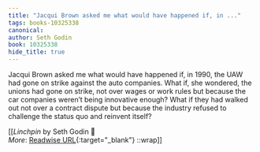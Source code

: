 ```yaml
---
title: "Jacqui Brown asked me what would have happened if, in ..."
tags: books-10325338
canonical: 
author: Seth Godin
book: 10325338
hide_title: true
---
```


Jacqui Brown asked me what would have happened if, in 1990, the UAW had gone on strike against the auto companies.
What if, she wondered, the unions had gone on strike, not over wages or work rules but because the car companies weren’t being innovative enough? What if they had walked out not over a contract dispute but because the industry refused to challenge the status quo and reinvent itself?


[[<cite>_Linchpin_</cite> by Seth Godin 📕<br>
_More_: [Readwise URL](https://readwise.io/open/210672373){:target="_blank"}
::wrap]]